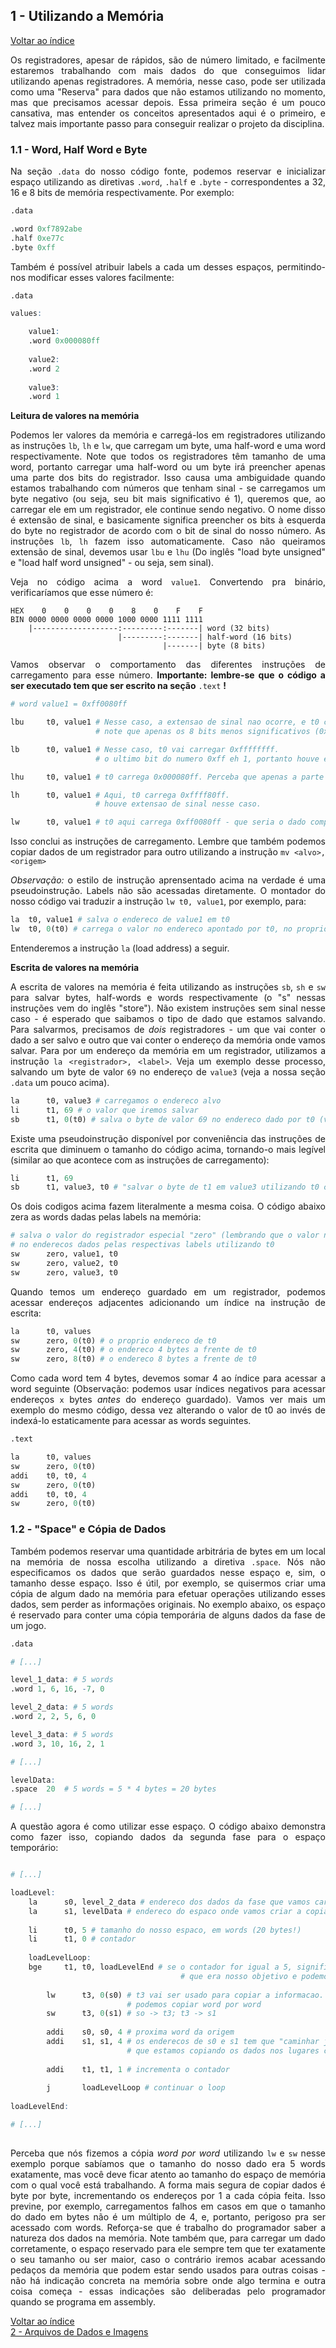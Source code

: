 ## **1 - Utilizando a Memória**

<div style="text-align: justify">

<a href="../index.html">Voltar ao índice</a>

Os registradores, apesar de rápidos, são de número limitado, e facilmente estaremos trabalhando com mais dados do que conseguimos lidar utilizando apenas registradores. A memória, nesse caso, pode ser utilizada como uma "Reserva" para dados que não estamos utilizando no momento, mas que precisamos acessar depois. Essa primeira seção é um pouco cansativa, mas entender os conceitos apresentados aqui é o primeiro, e talvez mais importante passo para conseguir realizar o projeto da disciplina.

### **1.1 - Word, Half Word e Byte**

Na seção `.data` do nosso código fonte, podemos reservar e inicializar espaço utilizando as diretivas `.word`, `.half` e `.byte` - correspondentes a 32, 16 e 8 bits de memória respectivamente. Por exemplo:

```r
.data

.word 0xf7892abe
.half 0xe77c
.byte 0xff
```

Também é possível atribuir labels a cada um desses espaços, permitindo-nos modificar esses valores facilmente:

```r
.data

values:

	value1:
	.word 0x000080ff
	
	value2:
	.word 2
	
	value3:
	.word 1
```
**Leitura de valores na memória**

Podemos ler valores da memória e carregá-los em registradores utilizando as instruções `lb`, `lh` e `lw`, que carregam um byte, uma half-word e uma word respectivamente. Note que todos os registradores têm tamanho de uma word, portanto carregar uma half-word ou um byte irá preencher apenas uma parte dos bits do registrador. Isso causa uma ambiguidade quando estamos trabalhando com números que tenham sinal - se carregamos um byte negativo (ou seja, seu bit mais significativo é 1), queremos que, ao carregar ele em um registrador, ele continue sendo negativo. O nome disso é extensão de sinal, e basicamente significa preencher os bits à esquerda do byte no registrador de acordo com o bit de sinal do nosso número. As instruções `lb`, `lh` fazem isso automaticamente. Caso não queiramos extensão de sinal, devemos usar `lbu` e `lhu` (Do inglês "load byte unsigned" e "load half word unsigned" - ou seja, sem sinal).

Veja no código acima a word `value1`. Convertendo pra binário, verificaríamos que esse número é:
```
HEX	   0    0    0    0    8    0    F    F
BIN	0000 0000 0000 0000 1000 0000 1111 1111
	|-------------------:---------:-------| word (32 bits)
						|---------:-------| half-word (16 bits)
								  |-------| byte (8 bits)
```
Vamos observar o comportamento das diferentes instruções de carregamento para esse número. **Importante: lembre-se que o código a ser executado tem que ser escrito na seção** `.text` **!**
```r
# word value1 = 0xff0080ff

lbu		t0, value1 # Nesse caso, a extensao de sinal nao ocorre, e t0 carrega 0x000000ff - 
				   # note que apenas os 8 bits menos significativos (0xff) foram carregados.

lb		t0, value1 # Nesse caso, t0 vai carregar 0xffffffff.
				   # o ultimo bit do numero 0xff eh 1, portanto houve extensao de sinal.

lhu		t0, value1 # t0 carrega 0x000080ff. Perceba que apenas a parte 0x80ff (16 bits) do numero foi considerada - metade da word.

lh		t0, value1 # Aqui, t0 carrega 0xffff80ff. 
				   # houve extensao de sinal nesse caso.

lw		t0, value1 # t0 aqui carrega 0xff0080ff - que seria o dado completo.
```
Isso conclui as instruções de carregamento. Lembre que também podemos copiar dados de um registrador para outro utilizando a instrução `mv <alvo>, <origem>`

*Observação:* o estilo de instrução aprensentado acima na verdade é uma pseudoinstrução. Labels não são acessadas diretamente. O montador do nosso código vai traduzir a instrução `lw t0, value1`, por exemplo, para:
```r
la	t0, value1 # salva o endereco de value1 em t0
lw	t0, 0(t0) # carrega o valor no endereco apontado por t0, no proprio t0
```
Entenderemos a instrução `la` (load address) a seguir.

**Escrita de valores na memória**

A escrita de valores na memória é feita utilizando as instruções `sb`, `sh` e `sw` para salvar bytes, half-words e words respectivamente (o "s" nessas instruções vem do inglês "store"). Não existem instruções sem sinal nesse caso - é esperado que saibamos o tipo de dado que estamos salvando. Para salvarmos, precisamos de *dois* registradores - um que vai conter o dado a ser salvo e outro que vai conter o endereço da memória onde vamos salvar. Para por um endereço da memória em um registrador, utilizamos a instrução `la <registrador>, <label>`. Veja um exemplo desse processo, salvando um byte de valor `69` no endereço de `value3` (veja a nossa seção `.data` um pouco acima).
```r
la		t0, value3 # carregamos o endereco alvo
li		t1, 69 # o valor que iremos salvar
sb		t1, 0(t0) # salva o byte de valor 69 no endereco dado por t0 (value3)
```
Existe uma pseudoinstrução disponível por conveniência das instruções de escrita que diminuem o tamanho do código acima, tornando-o mais legível (similar ao que acontece com as instruções de carregamento):
```r
li		t1, 69
sb		t1, value3, t0 # "salvar o byte de t1 em value3 utilizando t0 como temporario"
```
Os dois codigos acima fazem literalmente a mesma coisa. O código abaixo zera as words dadas pelas labels na memória:
```r
# salva o valor do registrador especial "zero" (lembrando que o valor nesse registrador eh sempre zero)
# no enderecos dados pelas respectivas labels utilizando t0 
sw		zero, value1, t0
sw		zero, value2, t0
sw		zero, value3, t0
```
Quando temos um endereço guardado em um registrador, podemos acessar endereços adjacentes adicionando um índice na instrução de escrita:
```r
la		t0, values
sw		zero, 0(t0) # o proprio endereco de t0
sw		zero, 4(t0) # o endereco 4 bytes a frente de t0
sw		zero, 8(t0) # o endereco 8 bytes a frente de t0
```
Como cada word tem 4 bytes, devemos somar 4 ao índice para acessar a word seguinte (Observação: podemos usar índices negativos para acessar endereços `x` bytes *antes* do endereço guardado). Vamos ver mais um exemplo do mesmo código, dessa vez alterando o valor de t0 ao invés de indexá-lo estaticamente para acessar as words seguintes.
```r
.text

la		t0, values
sw		zero, 0(t0)
addi	t0, t0, 4
sw		zero, 0(t0)
addi	t0, t0, 4
sw		zero, 0(t0)
```

### **1.2 - "Space"  e  Cópia de Dados**

Também podemos reservar uma quantidade arbitrária de bytes em um local na memória de nossa escolha utilizando a diretiva `.space`. Nós não especificamos os dados que serão guardados nesse espaço e, sim, o tamanho desse espaço. Isso é útil, por exemplo, se quisermos criar uma cópia de algum dado na memória para efetuar operações utilizando esses dados, sem perder as informações originais. No exemplo abaixo, os espaço é reservado para conter uma cópia temporária de alguns dados da fase de um jogo.
```r
.data

# [...]

level_1_data: # 5 words
.word 1, 6, 16, -7, 0

level_2_data: # 5 words
.word 2, 2, 5, 6, 0

level_3_data: # 5 words
.word 3, 10, 16, 2, 1

# [...]

levelData:
.space	20	# 5 words = 5 * 4 bytes = 20 bytes

# [...]
```
A questão agora é como utilizar esse espaço. O código abaixo demonstra como fazer isso, copiando dados da segunda fase para o espaço temporário:
```r

# [...]

loadLevel:
	la		s0, level_2_data # endereco dos dados da fase que vamos carregar
	la		s1, levelData # endereco do espaco onde vamos criar a copia desses dados
	
	li		t0, 5 # tamanho do nosso espaco, em words (20 bytes!)
	li		t1, 0 # contador
	
	loadLevelLoop:
	bge		t1, t0, loadLevelEnd # se o contador for igual a 5, significa que copiamos 5 words,
									  # que era nosso objetivo e podemos sair do loop de carregamento.
	
		lw		t3, 0(s0) # t3 vai ser usado para copiar a informacao. Como os dados sao compostos apenas por words,
						  # podemos copiar word por word
		sw		t3, 0(s1) # so -> t3; t3 -> s1
		
		addi 	s0, s0, 4 # proxima word da origem
		addi 	s1, s1, 4 # os enderecos de s0 e s1 tem que "caminhar juntos" para garantir
						  # que estamos copiando os dados nos lugares correspondentes.
		
		addi 	t1, t1, 1 # incrementa o contador
		
		j		loadLevelLoop # continuar o loop
	
loadLevelEnd:

# [...]
	
```
Perceba que nós fizemos a cópia *word por word* utilizando `lw` e `sw` nesse exemplo porque sabíamos que o tamanho do nosso dado era 5 words exatamente, mas você deve ficar atento ao tamanho do espaço de memória com o qual você está trabalhando. A forma mais segura de copiar dados é byte por byte, incrementando os endereços por 1 a cada cópia feita. Isso previne, por exemplo, carregamentos falhos em casos em que o tamanho do dado em bytes não é um múltiplo de 4, e, portanto, perigoso pra ser acessado com words. Reforça-se que é trabalho do programador saber a natureza dos dados na memória. Note também que, para carregar um dado corretamente, o espaço reservado para ele sempre tem que ter exatamente o seu tamanho ou ser maior, caso o contrário iremos acabar acessando pedaços da memória que podem estar sendo usados para outras coisas - não há indicação concreta na memória sobre onde algo termina e outra coisa começa - essas indicações são deliberadas pelo programador quando se programa em assembly.

<a href="../index.html">Voltar ao índice</a></br>
<a href="./2 - Data.html">2 - Arquivos de Dados e Imagens</a>

</div>